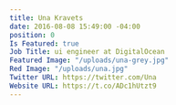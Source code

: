 ```yaml
---
title: Una Kravets
date: 2016-08-08 15:49:00 -04:00
position: 0
Is Featured: true
Job Title: ui engineer at DigitalOcean
Featured Image: "/uploads/una-grey.jpg"
Red Image: "/uploads/una.jpg"
Twitter URL: https://twitter.com/Una
Website URL: https://t.co/ADc1hUtzt9
---
```


